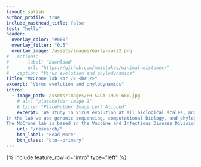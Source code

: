 ```yaml
---
layout: splash
author_profile: true
include_masthead_title: false
test: "hello"
header:
  overlay_color: "#000"
  overlay_filter: "0.5"
  overlay_image: /assets/images/early-sars2.png
#   actions:
#     - label: "Download"
#       url: "https://github.com/mmistakes/minimal-mistakes/"
#   caption: "Virus evolution and phylodynamics"
title: "McCrone lab <br /> <br />"
excerpt: "Virus evolution and phylodynamics"
intro:
  - image_path: assets/images/FH-SCCA-1920-680.jpg
    # alt: "placeholder image 2"
    # title: "Placeholder Image Left Aligned"
    excerpt: 'We study in virus evolution at all biological scales, and use large datasets to uncover how processes within infected hosts and across continents shape pathogen diversity and impact human health.
In the lab we use genomic sequencing, computational biology, and phylogenetics to decode past events and understand current trends in viral evolution and epidemiology. 
The McCrone lab is based in the Vaccine and Infectious Disease Division at the Fred Hutch in Seattle, WA. We are always interested in new colloborations and team members.'
    url: "/research/"
    btn_label: "Read More"
    btn_class: "btn--primary"
---
```




{% include feature_row id="intro" type="left" %}


